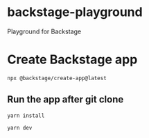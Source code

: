 # backstage-playground
Playground for Backstage

# Create Backstage app

```
npx @backstage/create-app@latest
```

## Run the app after git clone

```
yarn install

yarn dev
```